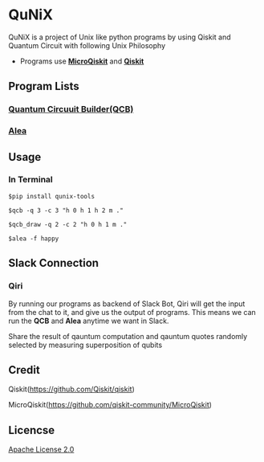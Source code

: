 # QuNiX
QuNiX is a project of Unix like python programs by using Qiskit and Quantum Circuit with following Unix Philosophy

- Programs use [**MicroQiskit**](https://github.com/qiskit-community/MicroQiskit) and [**Qiskit**](https://github.com/Qiskit/qiskit)

## Program Lists

### [Quantum Circuuit Builder(QCB)](https://github.com/echo724/qunix/tree/main/qcb)

### [Alea](https://github.com/echo724/qunix/tree/main/alea)

## Usage

### In Terminal
```
$pip install qunix-tools

$qcb -q 3 -c 3 "h 0 h 1 h 2 m ."

$qcb_draw -q 2 -c 2 "h 0 h 1 m ."

$alea -f happy
```

## Slack Connection

### Qiri

By running our programs as backend of Slack Bot, Qiri will get the input from the chat to it, and give us the output of programs.
This means we can run the **QCB** and **Alea** anytime we want in Slack.

Share the result of qauntum computation and qauntum quotes randomly selected by measuring superposition of qubits

## Credit

Qiskit(https://github.com/Qiskit/qiskit)

MicroQiskit(https://github.com/qiskit-community/MicroQiskit)

## Licencse

[Apache License 2.0](LICENSE)
